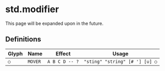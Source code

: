 # std.modifier
This page will be expanded upon in the future.

## Definitions
| Glyph | Name      | Effect         | Usage                          |
|-------|-----------|----------------|--------------------------------|
| `○`   | `MOVER`   | `A B C D -- ?` | `"sting" "string" [# '] [∪] ○` |